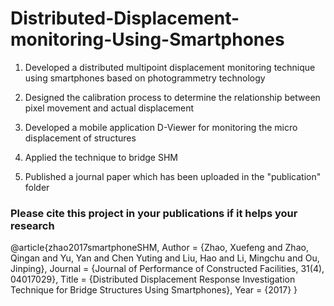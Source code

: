 # Distributed-Displacement-monitoring-Using-Smartphones

1. Developed a distributed multipoint displacement monitoring technique using smartphones based on photogrammetry technology

2. Designed the calibration process to determine the relationship between pixel movement and actual displacement 

3. Developed a mobile application D-Viewer for monitoring the micro displacement of structures 

4. Applied the technique to bridge SHM

5. Published a journal paper which has been uploaded in the "publication" folder

### Please cite this project in your publications if it helps your research

  @article{zhao2017smartphoneSHM,
    Author = {Zhao, Xuefeng and Zhao, Qingan and Yu, Yan and Chen Yuting and Liu, Hao and Li, Mingchu and Ou, Jinping},
    Journal = {Journal of Performance of Constructed Facilities, 31(4), 04017029},
    Title = {Distributed Displacement Response Investigation Technique for Bridge Structures Using Smartphones},
    Year = {2017}
  }
